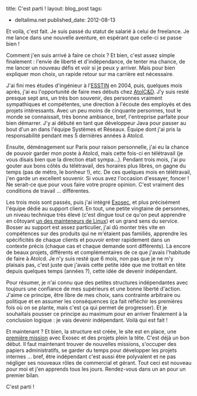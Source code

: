 title: C'est parti !
layout: blog_post
tags:
- deltalima.net
published_date: 2012-08-13

Et voilà, c'est fait. Je suis passé du statut de salarié à celui de freelance. Je me lance dans une nouvelle aventure, en espérant que celle-ci se passe bien !

Comment j'en suis arrivé à faire ce choix ? Et bien, c'est assez simple finalement : l'envie de liberté et d'indépendance, de tenter ma chance, de me lancer un nouveau défis et voir si je peux y arriver. Mais pour bien expliquer mon choix, un rapide retour sur ma carrière est nécessaire.

<!-- BODY -->

J'ai fini mes études d'ingénieur à l'[ESSTIN](http://www.esstin.univ-lorraine.fr/) en 2004, puis, quelques mois après, j'ai eu l'opportunité de faire mes débuts chez [AtolC&D](http://www.atolcd.com). J'y suis resté presque sept ans, un très bon souvenir, des personnes vraiment sympathiques et compétentes, une direction à l'écoute des employés et des projets intéressants. Avec un peu moins de cinquante personnes, tout le monde se connaissait, très bonne ambiance, bref, l'entreprise parfaite pour bien démarrer. J'y ai débuté en tant que développeur Java pour passer au bout d'un an dans l'équipe Systèmes et Réseaux. Équipe dont j'ai pris la responsabilité pendant mes 5 dernières années à Atolcd.

Ensuite, déménagement sur Paris pour raison personnelle, j'ai eu la chance de pouvoir garder mon poste à Atolcd, mais cette fois-ci en télétravail (je vous disais bien que la direction était sympa...). Pendant trois mois, j'ai pu gouter aux bons côtés du télétravail, des horaires plus libres, on gagne du temps (pas de métro, le bonheur !), etc. De ces quelques mois en télétravail, j'en garde un excellent souvenir. Si vous avez l'occasion d'essayer, foncer ! Ne serait-ce que pour vous faire votre propre opinion. C'est vraiment des conditions de travail ... différentes.

Les trois mois sont passés, puis j'ai intégré [Exosec](http://www.exosec.fr), et plus précisément l'équipe dédié au support client. En tout, une petite vingtaine de personnes, un niveau technique très élevé (c'est dingue tout ce qu'on peut apprendre en côtoyant [un des mainteneurs de Linux](http://1wt.eu/#wami)) et un grand sens du service. Bosser au support est assez particulier, j'ai dû monter très vite en compétences sur des produits qui ne m'étaient pas familiés, apprendre les spécificités de chaque clients et pouvoir entrer rapidement dans un contexte précis (chaque cas et chaque demande sont différents). Là encore de beaux projets, différents et complémentaires de ce que j'avais l'habitude de faire à Atolcd. Je n'y suis resté que 6 mois, non pas que je ne m'y plaisais pas, c'est juste que j'avais cette petite idée que me trottait en tête depuis quelques temps (années ?), cette idée de devenir indépendant.

Pour résumer, je n'ai connu que des petites structures indépendantes avec toujours une confiance de mes supérieurs et une bonne liberté d'action. J'aime ce principe, être libre de mes choix, sans contrainte arbitraire ou politique et en assumer les conséquences (ça fait réfléchir les premières fois où on se plante, mais c'est ça qui permet de progresser). Et je souhaitais pousser ce principe au maximum pour en arriver finalement à la conclusion logique : je vais devenir indépendant. Voilà qui est fait !

Et maintenant ? Et bien, la structure est créée, le site est en place, une [première mission](/projets/pom-dashboard/) avec Exosec et des projets plein la tête. C'est déjà un bon début. Il faut maintenant trouver de nouvelles missions, s'occuper des papiers administratifs, se garder du temps pour développer les projets internes ... bref, être indépendant c'est aussi être polyvalent et ne pas négliger ses nouveaux rôles de commercial et gérant. Tout ceci est nouveau pour moi et j'en apprends tous les jours. Rendez-vous dans un an pour un premier bilan.

C'est parti !
